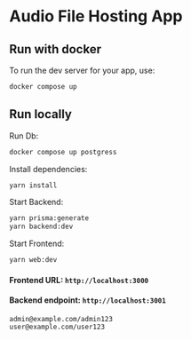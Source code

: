 # Audio File Hosting App

## Run with docker

To run the dev server for your app, use:

```sh
docker compose up
```

## Run locally

Run Db:

```sh
docker compose up postgress
```

Install dependencies:

```sh
yarn install
```

Start Backend:

```sh
yarn prisma:generate
yarn backend:dev
```

Start Frontend:

```sh
yarn web:dev
```

#### Frontend URL: `http://localhost:3000`

#### Backend endpoint: `http://localhost:3001`

```
admin@example.com/admin123
user@example.com/user123
```
